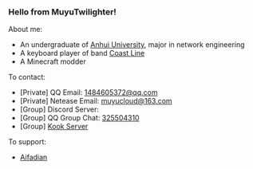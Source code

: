 ### Hello from MuyuTwilighter!

<!--
**MUYUTwilighter/MUYUTwilighter** is a ✨ _special_ ✨ repository because its `README.md` (this file) appears on your GitHub profile.

Here are some ideas to get you started:

- 🔭 I’m currently working on ...
- 🌱 I’m currently learning ...
- 👯 I’m looking to collaborate on ...
- 🤔 I’m looking for help with ...
- 💬 Ask me about ...
- 📫 How to reach me: ...
- 😄 Pronouns: ...
- ⚡ Fun fact: ...
-->

About me:
- An undergraduate of [Anhui University](https://www.ahu.edu.cn/), major in network engineering
- A keyboard player of band [Coast Line](http://coastline.cool:33333/)
- A Minecraft modder

To contact:
- [Private] QQ Email: 1484605372@qq.com
- [Private] Netease Email: muyucloud@163.com
- [Group] Discord Server: 
- [Group] QQ Group Chat: [325504310](http://qm.qq.com/cgi-bin/qm/qr?_wv=1027&k=wHR6OGmAqg0gyD1Ctqmyf-YJrAgrsH34&authKey=kbqiFpE57zrqg9woD9VxU%2BxICBBY%2FncWnbn58xk8KvWeD41HtFAayFwK2%2BFnsBeV&noverify=0&group_code=325504310)
- [Group] [Kook Server](https://www.kookapp.cn/app/invite/F7WKIG)

To support:
- [Aifadian](https://afdian.net/a/muyucloud)
